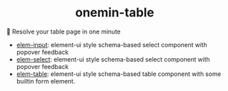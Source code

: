 <h1 align="center">onemin-table</h1>

🚀 Resolve your table page in one minute

- [elem-input](https://github.com/OrekiSH/onemin-table/blob/main/packages/elem-input/README.md): element-ui style schema-based select component with popover feedback
- [elem-select](https://github.com/OrekiSH/onemin-table/blob/main/packages/elem-select/README.md): element-ui style schema-based select component with popover feedback
- [elem-table](https://github.com/OrekiSH/onemin-table/blob/main/packages/elem-table/README.md): element-ui style schema-based table component with some builtin form element.